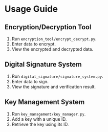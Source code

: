 # Usage Guide
## Encryption/Decryption Tool
1. Run `encryption_tool/encrypt_decrypt.py`.
2. Enter data to encrypt.
3. View the encrypted and decrypted data.

## Digital Signature System
1. Run `digital_signature/signature_system.py`.
2. Enter data to sign.
3. View the signature and verification result.

## Key Management System
1. Run `key_management/key_manager.py`.
2. Add a key with a unique ID.
3. Retrieve the key using its ID.
